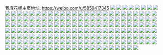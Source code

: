 我麻花呢主页地址: https://weibo.com/u/5859417345 
![](https://wx4.sinaimg.cn/mw2000/006oxw7nly1h903hzo4t4j30u0140qbk.jpg) 
![](https://wx4.sinaimg.cn/mw2000/006oxw7nly1h903hzznlfj30u0140wm8.jpg) 
![](https://wx4.sinaimg.cn/mw2000/006oxw7nly1h903i0eyekj31400u0dnn.jpg) 
![](https://wx4.sinaimg.cn/mw2000/006oxw7nly1h8xkcigvlpj31t10u0ju6.jpg) 
![](https://wx4.sinaimg.cn/mw2000/006oxw7nly1h8t6twh4guj30su0luacq.jpg) 
![](https://wx4.sinaimg.cn/mw2000/006oxw7nly1h8t6tw3nl1j30u0140gwr.jpg) 
![](https://wx4.sinaimg.cn/mw2000/006oxw7nly1h8t6tx8ym0j30u0140th5.jpg) 
![](https://wx4.sinaimg.cn/mw2000/006oxw7nly1h8s7cuwj5nj30u0141n4w.jpg) 
![](https://wx4.sinaimg.cn/mw2000/006oxw7nly1h8nemdxyiqj30u0140jyv.jpg) 
![](https://wx4.sinaimg.cn/mw2000/006oxw7nly1h8nemeyeqzj30u0140q7s.jpg) 
![](https://wx4.sinaimg.cn/mw2000/006oxw7nly1h8ky85mb4nj30u0140gxb.jpg) 
![](https://wx4.sinaimg.cn/mw2000/006oxw7nly1h8jpooz32ej30u0140n37.jpg) 
![](https://wx4.sinaimg.cn/mw2000/006oxw7nly1h8gl3ql1haj30u00ymais.jpg) 
![](https://wx4.sinaimg.cn/mw2000/006oxw7nly1h84nvlmwnjj30vi0u0n7l.jpg) 
![](https://wx4.sinaimg.cn/mw2000/006oxw7nly1h83phnsdhuj33402c0kjo.jpg) 
![](https://wx4.sinaimg.cn/mw2000/006oxw7nly1h83phczxu7j32c03407wj.jpg) 
![](https://wx4.sinaimg.cn/mw2000/006oxw7nly1h83ph6kf29j32c0340e85.jpg) 
![](https://wx4.sinaimg.cn/mw2000/006oxw7nly1h7vc2enrsyj30u0140n6o.jpg) 
![](https://wx4.sinaimg.cn/mw2000/006oxw7nly1h7owq9u4bpj30u01t00zs.jpg) 
![](https://wx4.sinaimg.cn/mw2000/006oxw7nly1h7on9ymmopj30y90u0dhe.jpg) 
![](https://wx4.sinaimg.cn/mw2000/006oxw7nly1h7hpurtn7yj31400u0dm4.jpg) 
![](https://wx4.sinaimg.cn/mw2000/006oxw7nly1h7fih4mphoj31910u0gqa.jpg) 
![](https://wx4.sinaimg.cn/mw2000/006oxw7nly1h7fih4ghqxj31910u0wic.jpg) 
![](https://wx4.sinaimg.cn/mw2000/006oxw7nly1h7efgvyvpoj31400u0aix.jpg) 
![](https://wx4.sinaimg.cn/mw2000/006oxw7nly1h7bt4np9v1j30u01t1wqs.jpg) 
![](https://wx4.sinaimg.cn/mw2000/006oxw7nly1h7axy1wfsqj30u014044y.jpg) 
![](https://wx4.sinaimg.cn/mw2000/006oxw7nly1h7axy2yv30j30u00yx104.jpg) 
![](https://wx4.sinaimg.cn/mw2000/006oxw7nly1h7axy26bk2j30u0140tad.jpg) 
![](https://wx4.sinaimg.cn/mw2000/006oxw7nly1h7axy2k365j31400u0qai.jpg) 
![](https://wx4.sinaimg.cn/mw2000/006oxw7nly1h7axy1kycwj31400u0461.jpg) 
![](https://wx4.sinaimg.cn/mw2000/006oxw7nly1h7axy19tenj30u014045m.jpg) 
![](https://wx4.sinaimg.cn/mw2000/006oxw7nly1h7au77bmzaj30u01t1aed.jpg) 
![](https://wx4.sinaimg.cn/mw2000/006oxw7nly1h78liucbwoj31e80s9wga.jpg) 
![](https://wx4.sinaimg.cn/mw2000/006oxw7nly1h6ep052sm3j30u01sxdhg.jpg) 
![](https://wx4.sinaimg.cn/mw2000/006oxw7nly1h6eos4vu07j30u01sxdkk.jpg) 
![](https://wx4.sinaimg.cn/mw2000/006oxw7nly1h6db2ahizij30u01swgvz.jpg) 
![](https://wx4.sinaimg.cn/mw2000/006oxw7nly1h645p8dvgej30u0192gs9.jpg) 
![](https://wx4.sinaimg.cn/mw2000/006oxw7nly1h60ov1tlclj30u01sxn11.jpg) 
![](https://wx4.sinaimg.cn/mw2000/006oxw7nly1h5zkl0lbccj30u00yljx7.jpg) 
![](https://wx4.sinaimg.cn/mw2000/006oxw7nly1h5zkl0ttbsj30u011i401.jpg) 
![](https://wx4.sinaimg.cn/mw2000/006oxw7nly1h5zkl14j1ej30u0140q3x.jpg) 
![](https://wx4.sinaimg.cn/mw2000/006oxw7nly1h5x9oj7giwj30u0140tg7.jpg) 
![](https://wx4.sinaimg.cn/mw2000/006oxw7nly1h5x9ojrwxrj30u00x6gnz.jpg) 
![](https://wx4.sinaimg.cn/mw2000/006oxw7nly1h5x9ojz7axj30u0140dl6.jpg) 
![](https://wx4.sinaimg.cn/mw2000/006oxw7nly1h5x9oki8bej30u00ubjrw.jpg) 
![](https://wx4.sinaimg.cn/mw2000/006oxw7nly1h5w0g7leyhj30u01sx44o.jpg) 
![](https://wx4.sinaimg.cn/mw2000/006oxw7nly1h5spoa99z0j30u00y8q7l.jpg) 
![](https://wx4.sinaimg.cn/mw2000/006oxw7nly1h5sl2bp12qj30u014043j.jpg) 
![](https://wx4.sinaimg.cn/mw2000/006oxw7nly1h5sl2ahugkj30u011z7ae.jpg) 
![](https://wx4.sinaimg.cn/mw2000/006oxw7nly1h5dpnmzj3cj30u00u0wjq.jpg) 
![](https://wx4.sinaimg.cn/mw2000/006oxw7nly1h5dpnkqlvvj30u0140n1t.jpg) 
![](https://wx4.sinaimg.cn/mw2000/006oxw7nly1h5dpnmsytaj30u0140dnq.jpg) 
![](https://wx4.sinaimg.cn/mw2000/006oxw7nly1h5dpnm0k95j30u013yq9s.jpg) 
![](https://wx4.sinaimg.cn/mw2000/006oxw7nly1h56mudmp0tj30u013ggtj.jpg) 
![](https://wx4.sinaimg.cn/mw2000/006oxw7nly1h56mudezudj31400u0gu5.jpg) 
![](https://wx4.sinaimg.cn/mw2000/006oxw7nly1h56mud6etvj30u013sqar.jpg) 
![](https://wx4.sinaimg.cn/mw2000/006oxw7nly1h56mudx6kzj30u01407bl.jpg) 
![](https://wx4.sinaimg.cn/mw2000/006oxw7nly1h56muevseuj30u0140gsy.jpg) 
![](https://wx4.sinaimg.cn/mw2000/006oxw7nly1h4yi65k6gbj328w2ziqv7.jpg) 
![](https://wx4.sinaimg.cn/mw2000/006oxw7nly1h4yi681oczj326i2wp4qr.jpg) 
![](https://wx4.sinaimg.cn/mw2000/006oxw7nly1h4yi8t3rn7j32c03404qr.jpg) 
![](https://wx4.sinaimg.cn/mw2000/006oxw7nly1h4yi8v9yq7j32c0340u0y.jpg) 
![](https://wx4.sinaimg.cn/mw2000/006oxw7nly1h4ygwgz0ydj30u0140dmp.jpg) 
![](https://wx4.sinaimg.cn/mw2000/006oxw7nly1h4ygwp3p6fj30u0140jyz.jpg) 
![](https://wx4.sinaimg.cn/mw2000/006oxw7nly1h4ygwhn1zrj30u0140dmz.jpg) 
![](https://wx4.sinaimg.cn/mw2000/006oxw7nly1h4so2y29jej30u0140tdz.jpg) 
![](https://wx4.sinaimg.cn/mw2000/006oxw7nly1h4jins73egj30zt0u00y0.jpg) 
![](https://wx4.sinaimg.cn/mw2000/006oxw7nly1h4jinsokidj30u0140wkk.jpg) 
![](https://wx4.sinaimg.cn/mw2000/006oxw7nly1h4jinsylajj30u0136dn1.jpg) 
![](https://wx4.sinaimg.cn/mw2000/006oxw7nly1h4jint7o36j30u00ww0xv.jpg) 
![](https://wx4.sinaimg.cn/mw2000/006oxw7nly1h4jinrzdlzj30u0141ajn.jpg) 
![](https://wx4.sinaimg.cn/mw2000/006oxw7nly1h4jintgtzij30u015bwmk.jpg) 
![](https://wx4.sinaimg.cn/mw2000/006oxw7nly1h4jintq1dbj30u014044x.jpg) 
![](https://wx4.sinaimg.cn/mw2000/006oxw7nly1h4jinu2zdoj30u00x9n30.jpg) 
![](https://wx4.sinaimg.cn/mw2000/006oxw7nly1h4ahc64w8wj30u01sxgsu.jpg) 
![](https://wx4.sinaimg.cn/mw2000/006oxw7nly1h4ahc4bzhuj30u01sxdnd.jpg) 
![](https://wx4.sinaimg.cn/mw2000/006oxw7nly1h49yskf6odj31400u0qe6.jpg) 
![](https://wx4.sinaimg.cn/mw2000/006oxw7nly1h45o14n0hxj30u01sx0yf.jpg) 
![](https://wx4.sinaimg.cn/mw2000/006oxw7nly1h44iby6dilj30u00vo43t.jpg) 
![](https://wx4.sinaimg.cn/mw2000/006oxw7nly1h44ibytogij30u0140ahg.jpg) 
![](https://wx4.sinaimg.cn/mw2000/006oxw7nly1h44ibygqexj30u013gjwz.jpg) 
![](https://wx4.sinaimg.cn/mw2000/006oxw7nly1h43dk5lflvj30u0140n4x.jpg) 
![](https://wx4.sinaimg.cn/mw2000/006oxw7nly1h427vbnyk9j30u01deqb8.jpg) 
![](https://wx4.sinaimg.cn/mw2000/006oxw7nly1h427qqlsp1j30u01hcwns.jpg) 
![](https://wx4.sinaimg.cn/mw2000/006oxw7nly1h427qpqzn0j30u018e7do.jpg) 
![](https://wx4.sinaimg.cn/mw2000/006oxw7nly1h427qoyr11j30u0140gqn.jpg) 
![](https://wx4.sinaimg.cn/mw2000/006oxw7nly1h427qq4llhj310q0u0q9v.jpg) 
![](https://wx4.sinaimg.cn/mw2000/006oxw7nly1h427qpfyooj30u0140agq.jpg) 
![](https://wx4.sinaimg.cn/mw2000/006oxw7nly1h427qp9g6ij30u013q7cl.jpg) 
![](https://wx4.sinaimg.cn/mw2000/006oxw7nly1h3ynigg1vrj30u0140wjo.jpg) 
![](https://wx4.sinaimg.cn/mw2000/006oxw7nly1h3wfaxprtwj30u0140teu.jpg) 
![](https://wx4.sinaimg.cn/mw2000/006oxw7nly1h3va461d1nj30u01sxalj.jpg) 
![](https://wx4.sinaimg.cn/mw2000/006oxw7nly1h3va3s802dj30u0140115.jpg) 
![](https://wx4.sinaimg.cn/mw2000/006oxw7nly1h3va3ryz7xj30u0140wkh.jpg) 
![](https://wx4.sinaimg.cn/mw2000/006oxw7nly1h3uq6hb1mej30u0140dn3.jpg) 
![](https://wx4.sinaimg.cn/mw2000/006oxw7nly1h3uq3xun92j30u0140k0h.jpg) 
![](https://wx4.sinaimg.cn/mw2000/006oxw7nly1h3uq3x785vj30u00yq466.jpg) 
![](https://wx4.sinaimg.cn/mw2000/006oxw7nly1h3uq6h1j15j30u0140114.jpg) 
![](https://wx4.sinaimg.cn/mw2000/006oxw7nly1h3lmv044m8j31dl0u0dra.jpg) 
![](https://wx4.sinaimg.cn/mw2000/006oxw7nly1h3lmuztcw5j31400u0jwd.jpg) 
![](https://wx4.sinaimg.cn/mw2000/006oxw7nly1h3lmv2b0izj30u0140jwk.jpg) 
![](https://wx4.sinaimg.cn/mw2000/006oxw7nly1h3lmv0yoqyj30u0140gts.jpg) 
![](https://wx4.sinaimg.cn/mw2000/006oxw7nly1h3lmv1an4uj30u0140dks.jpg) 
![](https://wx4.sinaimg.cn/mw2000/006oxw7nly1h3lmv0dwm8j30u0140ah9.jpg) 
![](https://wx4.sinaimg.cn/mw2000/006oxw7nly1h3lmv0nkmej30wh0jx7ah.jpg) 
![](https://wx4.sinaimg.cn/mw2000/006oxw7nly1h3lmv2ijltj30u0140q7k.jpg) 
![](https://wx4.sinaimg.cn/mw2000/006oxw7nly1h3lmv2u6igj30u01407ff.jpg) 
![](https://wx4.sinaimg.cn/mw2000/006oxw7nly1h3lmuzihhuj30u0140442.jpg) 
![](https://wx4.sinaimg.cn/mw2000/006oxw7nly1h3fw40w2ezj30u012qjyt.jpg) 
![](https://wx4.sinaimg.cn/mw2000/006oxw7nly1h34oheb2znj30u01407bz.jpg) 
![](https://wx4.sinaimg.cn/mw2000/006oxw7nly1h2u1vi4868j30u0140wlf.jpg) 
![](https://wx4.sinaimg.cn/mw2000/006oxw7nly1h2so86wau8j30u0140tg0.jpg) 
![](https://wx4.sinaimg.cn/mw2000/006oxw7nly1h2rxmoa3atj30zo0c5ab5.jpg) 
![](https://wx4.sinaimg.cn/mw2000/006oxw7nly1h2rxmnqt37j31cl0rcaj6.jpg) 
![](https://wx4.sinaimg.cn/mw2000/006oxw7nly1h2riqrk4spj30u00yw4aq.jpg) 
![](https://wx4.sinaimg.cn/mw2000/006oxw7nly1h2qpthqkagj30u0140n3v.jpg) 
![](https://wx4.sinaimg.cn/mw2000/006oxw7nly1h2p033qibhj32560zou0x.jpg) 
![](https://wx4.sinaimg.cn/mw2000/006oxw7nly1h2ol50z9pfj30u014044z.jpg) 
![](https://wx4.sinaimg.cn/mw2000/006oxw7nly1h2ol50qrnjj30u0140gs4.jpg) 
![](https://wx4.sinaimg.cn/mw2000/006oxw7nly1h2kfrecoxnj30zo25645j.jpg) 
![](https://wx4.sinaimg.cn/mw2000/006oxw7nly1h2kfrnahamj30zo2561ky.jpg) 
![](https://wx4.sinaimg.cn/mw2000/006oxw7nly1h2eoigxjncj30u01sw1dr.jpg) 
![](https://wx4.sinaimg.cn/mw2000/006oxw7nly1h24shv13h4j32vd2c0e82.jpg) 
![](https://wx4.sinaimg.cn/mw2000/006oxw7nly1h24a7t4okvj32c0340npf.jpg) 
![](https://wx4.sinaimg.cn/mw2000/006oxw7nly1h1wpqoe4c1j31o0280b2a.jpg) 
![](https://wx4.sinaimg.cn/mw2000/006oxw7nly1h1wpqqhwuij32c03404qr.jpg) 
![](https://wx4.sinaimg.cn/mw2000/006oxw7nly1h1wpsiby2qj32c03404qq.jpg) 
![](https://wx4.sinaimg.cn/mw2000/006oxw7nly1h1u8x16avdj30qn0x2ag9.jpg) 
![](https://wx4.sinaimg.cn/mw2000/006oxw7nly1h1t6y397m1j31b71mb1kx.jpg) 
![](https://wx4.sinaimg.cn/mw2000/006oxw7nly1h1t6xyiv4gj32bx2f0kjl.jpg) 
![](https://wx4.sinaimg.cn/mw2000/006oxw7nly1h1ng2sgdihj30zo256txy.jpg) 
![](https://wx4.sinaimg.cn/mw2000/006oxw7nly1h1m5lifxyqj30zo256hdu.jpg) 
![](https://wx4.sinaimg.cn/mw2000/006oxw7nly1h1m5l9qec2j30zo256x6h.jpg) 
![](https://wx4.sinaimg.cn/mw2000/006oxw7nly1h1m5n29pu2j30zo256u0k.jpg) 
![](https://wx4.sinaimg.cn/mw2000/006oxw7nly1h1l0oe4cu3j32c03404qq.jpg) 
![](https://wx4.sinaimg.cn/mw2000/006oxw7nly1h1gvdjtrm3j32c03404qq.jpg) 
![](https://wx4.sinaimg.cn/mw2000/006oxw7nly1h1f3nn0lm9j32c03404qq.jpg) 
![](https://wx4.sinaimg.cn/mw2000/006oxw7nly1h1f3nloqdnj32c03404qq.jpg) 
![](https://wx4.sinaimg.cn/mw2000/006oxw7nly1h1f3pgd9h2j32c03404qq.jpg) 
![](https://wx4.sinaimg.cn/mw2000/006oxw7nly1h1f3nfj9bej32c0340hdu.jpg) 
![](https://wx4.sinaimg.cn/mw2000/006oxw7nly1h1a6u80qawj32560zob2a.jpg) 
![](https://wx4.sinaimg.cn/mw2000/006oxw7nly1h1a6uaqk6gj32560zo7wi.jpg) 
![](https://wx4.sinaimg.cn/mw2000/006oxw7nly1h15tjdvlarj31ni26vkjl.jpg) 
![](https://wx4.sinaimg.cn/mw2000/006oxw7nly1h14zwafg3zj32c03401ky.jpg) 
![](https://wx4.sinaimg.cn/mw2000/006oxw7nly1h150k04uvmj32aq2thnpd.jpg) 
![](https://wx4.sinaimg.cn/mw2000/006oxw7nly1h150l3dnibj319f1okndc.jpg) 
![](https://wx4.sinaimg.cn/mw2000/006oxw7nly1h150nbhqshj319f1ok7w9.jpg) 
![](https://wx4.sinaimg.cn/mw2000/006oxw7nly1h1283rxvuyj30zo25642o.jpg) 
![](https://wx4.sinaimg.cn/mw2000/006oxw7nly1h11ibffcurj32c0340qv5.jpg) 
![](https://wx4.sinaimg.cn/mw2000/006oxw7nly1h0y3ppillkj32ww26ou0z.jpg) 
![](https://wx4.sinaimg.cn/mw2000/006oxw7nly1h0y3pqe5arj31cm1kiqv5.jpg) 
![](https://wx4.sinaimg.cn/mw2000/006oxw7nly1h0xqn2ild0j32bz2nfx6p.jpg) 
![](https://wx4.sinaimg.cn/mw2000/006oxw7nly1h0orb9kechj31s22df7wh.jpg) 
![](https://wx4.sinaimg.cn/mw2000/006oxw7nly1h0on7lm5soj32c0340hdu.jpg) 
![](https://wx4.sinaimg.cn/mw2000/006oxw7nly1h0omss751wj321w2qie81.jpg) 
![](https://wx4.sinaimg.cn/mw2000/006oxw7nly1h0omsp82k5j32c0340u0y.jpg) 
![](https://wx4.sinaimg.cn/mw2000/006oxw7nly1h0on3exlp4j333y29eb2c.jpg) 
![](https://wx4.sinaimg.cn/mw2000/006oxw7nly1h0mhzcs9vrj30tu1064au.jpg) 
![](https://wx4.sinaimg.cn/mw2000/006oxw7nly1h0k5zz5ql6j323u35snpd.jpg) 
![](https://wx4.sinaimg.cn/mw2000/006oxw7nly1h0k60229wdj323u35s4qq.jpg) 
![](https://wx4.sinaimg.cn/mw2000/006oxw7nly1h0k604duaij323u3574qs.jpg) 
![](https://wx4.sinaimg.cn/mw2000/006oxw7nly1h0k6070gigj323u35s1l1.jpg) 
![](https://wx4.sinaimg.cn/mw2000/006oxw7nly1h0ipc3sn0xj32c0335e83.jpg) 
![](https://wx4.sinaimg.cn/mw2000/006oxw7nly1h0ht2bjvrjj32bz2h6u0y.jpg) 
![](https://wx4.sinaimg.cn/mw2000/006oxw7nly1h0fmalkglxj32c03404qp.jpg) 
![](https://wx4.sinaimg.cn/mw2000/006oxw7nly1h0fkeduwcsj31x42tyqth.jpg) 
![](https://wx4.sinaimg.cn/mw2000/006oxw7nly1h0dyk38t6uj32bz3407wi.jpg) 
![](https://wx4.sinaimg.cn/mw2000/006oxw7nly1h0dyn93hd9j32xg1ushdt.jpg) 
![](https://wx4.sinaimg.cn/mw2000/006oxw7nly1h0dyphi4wrj32c02ch1ky.jpg) 
![](https://wx4.sinaimg.cn/mw2000/006oxw7nly1h0dyu6m3vxj32bz285qv5.jpg) 
![](https://wx4.sinaimg.cn/mw2000/006oxw7nly1h0aeoextmzj32c0340e83.jpg) 
![](https://wx4.sinaimg.cn/mw2000/006oxw7nly1h09n2fl9hvj32c0340e82.jpg) 
![](https://wx4.sinaimg.cn/mw2000/006oxw7nly1h09n5voy1uj319f1m0e81.jpg) 
![](https://wx4.sinaimg.cn/mw2000/006oxw7nly1h05r0lpo2lj329133y7wi.jpg) 
![](https://wx4.sinaimg.cn/mw2000/006oxw7nly1h05r0kt5rkj326t2moqv5.jpg) 
![](https://wx4.sinaimg.cn/mw2000/006oxw7nly1h03jp52a9xj32c0340b2a.jpg) 
![](https://wx4.sinaimg.cn/mw2000/006oxw7nly1gzwgbm40h0j333y21qe82.jpg) 
![](https://wx4.sinaimg.cn/mw2000/006oxw7nly1gzvd9v915ij30mi0r3q67.jpg) 
![](https://wx4.sinaimg.cn/mw2000/006oxw7nly1gznw2zmb6nj328i2ikb2c.jpg) 
![](https://wx4.sinaimg.cn/mw2000/006oxw7nly1gvoz7v2k5vj61o0280u0x02.jpg) 
